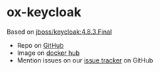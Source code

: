 # ox-keycloak
Based on [jboss/keycloak:4.8.3.Final](https://hub.docker.com/r/jboss/keycloak)

* Repo on [GitHub](https://github.com/oxoho/ox-keycloak)
* Image on [docker hub](https://hub.docker.com/r/oxoho/ox-keycloak)
* Mention issues on our [issue tracker](https://github.com/oxoho/ox-keycloak/issues) on GitHub
